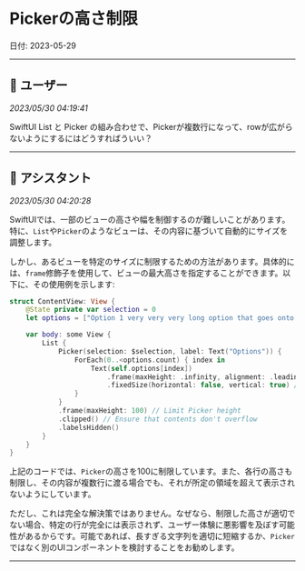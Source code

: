 # Pickerの高さ制限

日付: 2023-05-29

---

## 👤 ユーザー
*2023/05/30 04:19:41*

SwiftUI List と Picker の組み合わせで、Pickerが複数行になって、rowが広がらないようにするにはどうすればういい？

---

## 🤖 アシスタント
*2023/05/30 04:20:28*

SwiftUIでは、一部のビューの高さや幅を制御するのが難しいことがあります。特に、`List`や`Picker`のようなビューは、その内容に基づいて自動的にサイズを調整します。

しかし、あるビューを特定のサイズに制限するための方法があります。具体的には、`frame`修飾子を使用して、ビューの最大高さを指定することができます。以下に、その使用例を示します:

```swift
struct ContentView: View {
    @State private var selection = 0
    let options = ["Option 1 very very very long option that goes onto multiple lines", "Option 2", "Option 3"]

    var body: some View {
        List {
            Picker(selection: $selection, label: Text("Options")) {
                ForEach(0..<options.count) { index in
                    Text(self.options[index])
                        .frame(maxHeight: .infinity, alignment: .leading) // Limit height
                        .fixedSize(horizontal: false, vertical: true) // Enable multi-line text
                }
            }
            .frame(maxHeight: 100) // Limit Picker height
            .clipped() // Ensure that contents don't overflow
            .labelsHidden()
        }
    }
}
```

上記のコードでは、`Picker`の高さを100に制限しています。また、各行の高さも制限し、その内容が複数行に渡る場合でも、それが所定の領域を超えて表示されないようにしています。

ただし、これは完全な解決策ではありません。なぜなら、制限した高さが適切でない場合、特定の行が完全には表示されず、ユーザー体験に悪影響を及ぼす可能性があるからです。可能であれば、長すぎる文字列を適切に短縮するか、`Picker`ではなく別のUIコンポーネントを検討することをお勧めします。

---
